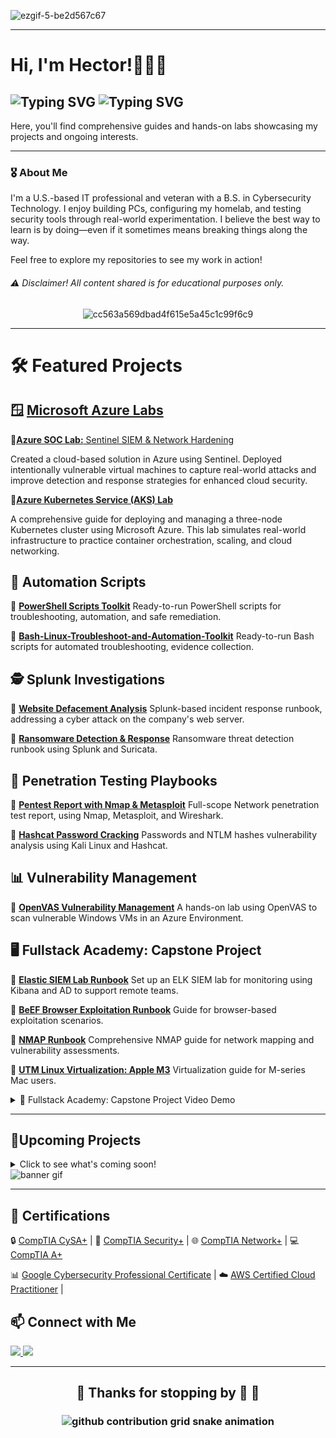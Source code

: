 
![ezgif-5-be2d567c67](https://github.com/user-attachments/assets/ec26148c-9f20-435b-87f7-96cd3d7ca8fe)

----

<h1> Hi, I'm Hector!🧑🏿‍💻</h1>

<h2 align="left">
    <img src="https://readme-typing-svg.herokuapp.com?font=Fira+Code+Medium&size=35&duration=3500&color=2A8BF7&repeat=false&random=false&width=445&lines=%22Hello%2C+World!%22;Welcome%2C" alt="Typing SVG" />

 <img src="https://readme-typing-svg.herokuapp.com?font=Fira+Code+Medium&size=35&duration=3500&pause=1000&color=2A8BF7&repeat=false&random=false&width=600&lines=+++++++++++++++++++++++++++++++++++;Checkout+my+projects.;Networking+Labs+%F0%9F%9B%9C;Cybersecurity+Portfolio%F0%9F%9B%A1%EF%B8%8F" alt="Typing SVG" />

</h2>

<p> Here, you'll find comprehensive guides and hands-on labs showcasing my projects and ongoing interests. </p>

---

<h3>🎖️ About Me </h3>

<p>I'm a U.S.-based IT professional and veteran with a B.S. in Cybersecurity Technology. I enjoy building PCs, configuring my homelab, and testing security tools through real-world experimentation. I believe the best way to learn is by doing—even if it sometimes means breaking things along the way. </p>

<p> Feel free to explore my repositories to see my work in action! </p>

<h6>⚠️ Disclaimer! All content shared is for educational purposes only. </h6>
    
<p align="center">
  <img src="https://github.com/user-attachments/assets/94b6696a-d14a-4606-8a94-30e5a8ae9daa" alt="cc563a569dbad4f615e5a45c1c99f6c9" width="200"/>
</p>

---

<h1> 🛠️ Featured Projects </h1>

<h2> 🪟 <a href="https://github.com/reyestech/Azure-Honeynet-and-Sentinel-Hardening-/tree/main">Microsoft Azure Labs</a>
</h2>

🔹[**Azure SOC Lab:** Sentinel SIEM & Network Hardening](https://github.com/reyestech/Azure-Honeynet-and-Sentinel-Hardening-/tree/main)
<p> Created a cloud-based solution in Azure using Sentinel. Deployed intentionally vulnerable virtual machines to capture real-world attacks and improve detection and response strategies for enhanced cloud security.

🔹[**Azure Kubernetes Service (AKS) Lab**](https://github.com/reyestech/azure-kubernetes-hlab)
<p> A comprehensive guide for deploying and managing a three-node Kubernetes cluster using Microsoft Azure. This lab simulates real-world infrastructure to practice container orchestration, scaling, and cloud networking.

<h2> 🔄 Automation Scripts </h2>

🔺 [**PowerShell Scripts Toolkit**](https://github.com/reyestech/PowerShell-Win-Troubleshoot-Toolkit) 
Ready-to-run PowerShell scripts for troubleshooting, automation, and safe remediation.

🔺 [**Bash-Linux-Troubleshoot-and-Automation-Toolkit**](https://github.com/reyestech/Bash-Linux-Troubleshoot-and-Automation-Toolkit-) Ready-to-run Bash scripts for automated troubleshooting, evidence collection.



<h2> 🕵️ Splunk Investigations </h2>
    
🔸 [**Website Defacement Analysis**](https://github.com/reyestech/Splunk-Web-Site-Defacement) Splunk-based incident response runbook, addressing a cyber attack on the company's web server.  

🔸 [**Ransomware Detection & Response**](https://github.com/reyestech/Splunk-Ransomware) Ransomware threat detection runbook using Splunk and Suricata.  

<h2> 🥷 Penetration Testing Playbooks </h2>
    
🔺 [**Pentest Report with Nmap & Metasploit**](https://github.com/reyestech/Nmap-Metasploit-Penetration-Testing-Report) Full-scope Network penetration test report, using Nmap, Metasploit, and Wireshark.  

🔺 [**Hashcat Password Cracking**](https://github.com/reyestech/Hashcat/tree/main) Passwords and NTLM hashes vulnerability analysis using Kali Linux and Hashcat.

<h2> 📊 Vulnerability Management </h2>
    
🔹 [**OpenVAS Vulnerability Management**](https://github.com/reyestech/Openvas/blob/main/README.md) A hands-on lab using OpenVAS to scan vulnerable Windows VMs in an Azure Environment. 

<h2> 🖥️ Fullstack Academy: Capstone Project </h2>
    
🔸 [**Elastic SIEM Lab Runbook**](https://github.com/reyestech/Elastic-SIEM-Lab-Runbook) Set up an ELK SIEM lab for monitoring using Kibana and AD to support remote teams.  

🔸 [**BeEF Browser Exploitation Runbook**](https://github.com/reyestech/BeEF-Browser-Exploitation-Framework-Runbook/blob/main/README.md) Guide for browser-based exploitation scenarios.  

🔸 [**NMAP Runbook**](https://github.com/reyestech/NMAP-Runbook) Comprehensive NMAP guide for network mapping and vulnerability assessments.  

🔸 [**UTM Linux Virtualization: Apple M3**](https://github.com/reyestech/UTM-Virtual-Machines-for-M1-M2-Mac-Kali-Linux-Tutorial/tree/main) Virtualization guide for M-series Mac users.  
 
 <details>
  <summary>🎥 Fullstack Academy: Capstone Project Video Demo</summary>
  <a href="https://www.youtube.com/watch?v=j60MCJAZG3s">
    <img src="https://img.youtube.com/vi/j60MCJAZG3s/0.jpg" alt="YouTube Video" />
  </a>
  </details>

---

<h2> 🔨Upcoming Projects</h2>

<details>
  <summary> Click to see what's coming soon!</summary>
  <ul>
    <li><b>- 🔐 Threat Simulation Lab: Blue/Red Team simulation with detection response </b></li>
    <li><b>- 🧠 Python for Security Automation </b></li>
    <li><b>- 📶 All-in-One Portable Router: Docker-based  Raspberry Pi, VPN & Wireless Router with Pi-hole </b></li>
  </ul>
</details>

<img src="https://github.com/user-attachments/assets/3e0dd1c6-0899-4678-9dca-7288bda864ce" alt="banner gif" width="800"/>

---

<h2> 📜 Certifications </h2> 

🔒 [CompTIA CySA+](https://github.com/reyestech/CySACert/blob/de4697c06c882f5b9bc2b1f60aecb32d2ea2ef20/README.md) | 🔑 [CompTIA Security+](https://github.com/reyestech/Comptia-Sec-Cert-Image/tree/main) | 🌐 [CompTIA Network+](https://github.com/reyestech/Network-) | 💻 [CompTIA A+](https://github.com/reyestech/ComptiA-_Cert/blob/main/README.md)

📊 [Google Cybersecurity Professional Certificate](https://github.com/reyestech/Google-Cybersecurity-Professional-Certificate/tree/main) | ☁️ [AWS Certified Cloud Practitioner](https://github.com/reyestech/AWS-Certified-Cloud-Practitioner-Cert)  | 


<h2> 📫 Connect with Me </h2>

<a href="https://linkedin.com/in/reyestech">
  <img src="https://img.shields.io/badge/-LinkedIn-0072b1?&style=for-the-badge&logo=linkedin&logoColor=white" />
</a>

<a href="mailto:hmreyes809@gmail.com">
  <img src="https://img.shields.io/badge/Gmail-333333?style=for-the-badge&logo=gmail&logoColor=red" />
</a>

---

<h2 align="center"> 🐍 Thanks for stopping by 👋 🐍 </h2>
<h3 align="center">
<picture>
  <source
    media="(prefers-color-scheme: dark)"
    srcset="https://raw.githubusercontent.com/platane/snk/output/github-contribution-grid-snake-dark.svg"
  />
  <source
    media="(prefers-color-scheme: light)"
    srcset="https://raw.githubusercontent.com/platane/snk/output/github-contribution-grid-snake.svg"
  />
  <img
    alt="github contribution grid snake animation"
    src="https://raw.githubusercontent.com/platane/snk/output/github-contribution-grid-snake.svg"
  />
  </h2>
  
